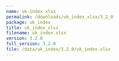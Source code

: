 ```yaml
---
name: uk-index-xlsx
permalink: /downloads/uk_index_xlsx/3_2_0
package: uk_index
title: uk_index_xlsx
filename: uk_index.xlsx
version: 3.2.0
full_version: 3.2.0
file: /data/uk_index/3.2.0/uk_index.xlsx
---
```

